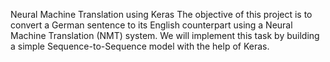 Neural Machine Translation using Keras
The objective of this project is to convert a German sentence to its English counterpart using a Neural Machine Translation (NMT) system. We will implement this task by building a simple Sequence-to-Sequence model with the help of Keras.




